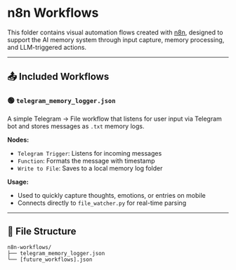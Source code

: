 # n8n Workflows

This folder contains visual automation flows created with [n8n](https://n8n.io), designed to support the AI memory system through input capture, memory processing, and LLM-triggered actions.

---

## 📤 Included Workflows

### 🟢 `telegram_memory_logger.json`
A simple Telegram → File workflow that listens for user input via Telegram bot and stores messages as `.txt` memory logs.

**Nodes:**
- `Telegram Trigger`: Listens for incoming messages
- `Function`: Formats the message with timestamp
- `Write to File`: Saves to a local memory log folder

**Usage:**
- Used to quickly capture thoughts, emotions, or entries on mobile
- Connects directly to `file_watcher.py` for real-time parsing

---

## 📁 File Structure

```plaintext
n8n-workflows/
├── telegram_memory_logger.json
└── [future_workflows].json

